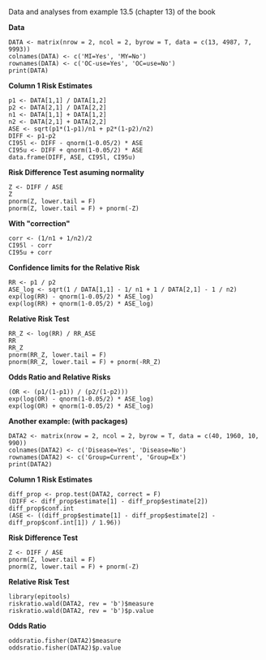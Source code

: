 Data and analyses from example 13.5 (chapter 13) of the book

**Data**
```{r}
DATA <- matrix(nrow = 2, ncol = 2, byrow = T, data = c(13, 4987, 7, 9993))
colnames(DATA) <- c('MI=Yes', 'MY=No')
rownames(DATA) <- c('OC-use=Yes', 'OC=use=No')
print(DATA)
```
**Column 1 Risk Estimates**
```{r}
p1 <- DATA[1,1] / DATA[1,2]
p2 <- DATA[2,1] / DATA[2,2]
n1 <- DATA[1,1] + DATA[1,2]
n2 <- DATA[2,1] + DATA[2,2]
ASE <- sqrt(p1*(1-p1)/n1 + p2*(1-p2)/n2)
DIFF <- p1-p2
CI95l <- DIFF - qnorm(1-0.05/2) * ASE
CI95u <- DIFF + qnorm(1-0.05/2) * ASE
data.frame(DIFF, ASE, CI95l, CI95u)
```
**Risk Difference Test asuming normality**
```{r}
Z <- DIFF / ASE
Z
pnorm(Z, lower.tail = F)
pnorm(Z, lower.tail = F) + pnorm(-Z)
```
**With "correction"**
```{r}
corr <- (1/n1 + 1/n2)/2
CI95l - corr
CI95u + corr
```
**Confidence limits for the Relative Risk**
```{r}
RR <- p1 / p2
ASE_log <- sqrt(1 / DATA[1,1] - 1/ n1 + 1 / DATA[2,1] - 1 / n2)
exp(log(RR) - qnorm(1-0.05/2) * ASE_log)
exp(log(RR) + qnorm(1-0.05/2) * ASE_log)
```
**Relative Risk Test**
```{r}
RR_Z <- log(RR) / RR_ASE
RR
RR_Z
pnorm(RR_Z, lower.tail = F)
pnorm(RR_Z, lower.tail = F) + pnorm(-RR_Z)
```
**Odds Ratio and Relative Risks**
```{r}
(OR <- (p1/(1-p1)) / (p2/(1-p2)))
exp(log(OR) - qnorm(1-0.05/2) * ASE_log)
exp(log(OR) + qnorm(1-0.05/2) * ASE_log)
```
**Another example: (with packages)**
```{r}
DATA2 <- matrix(nrow = 2, ncol = 2, byrow = T, data = c(40, 1960, 10, 990))
colnames(DATA2) <- c('Disease=Yes', 'Disease=No')
rownames(DATA2) <- c('Group=Current', 'Group=Ex')
print(DATA2)
```
**Column 1 Risk Estimates**
```{r}
diff_prop <- prop.test(DATA2, correct = F)
(DIFF <- diff_prop$estimate[1] - diff_prop$estimate[2])
diff_prop$conf.int
(ASE <- ((diff_prop$estimate[1] - diff_prop$estimate[2] - diff_prop$conf.int[1]) / 1.96))
```
**Risk Difference Test**
```{r}
Z <- DIFF / ASE
pnorm(Z, lower.tail = F)
pnorm(Z, lower.tail = F) + pnorm(-Z)
```
**Relative Risk Test**
```{r}
library(epitools)
riskratio.wald(DATA2, rev = 'b')$measure
riskratio.wald(DATA2, rev = 'b')$p.value
```
**Odds Ratio**
```{r}
oddsratio.fisher(DATA2)$measure
oddsratio.fisher(DATA2)$p.value
```
